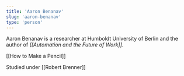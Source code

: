 ```yaml
---
title: 'Aaron Benanav'
slug: 'aaron-benanav'
type: 'person'
---
```


Aaron Benanav is a researcher at Humboldt University of Berlin and the author of _[[Automation and the Future of Work]]_.

[[How to Make a Pencil]]

Studied under [[Robert Brenner]]